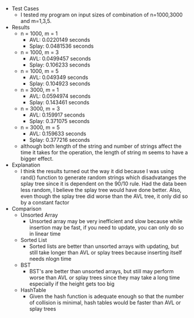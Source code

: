 * Test Cases
	* I tested my program on input sizes of combination of n=1000,3000 and m=1,3,5.
* Results
	* n = 1000, m = 1
		* AVL: 0.0220149 seconds
		* Splay: 0.0481536 seconds
	* n = 1000, m = 3
		* AVL: 0.0499457 seconds
		* Splay: 0.106233 seconds
	* n = 1000, m = 5
		* AVL: 0.049349 seconds
		* Splay: 0.104923 seconds
	* n = 3000, m = 1
		* AVL: 0.0594974 seconds
		* Splay: 0.143461 seconds
	* n = 3000, m = 3
		* AVL: 0.159917 seconds
		* Splay: 0.371075 seconds
	* n = 3000, m = 5
		* AVL: 0.159633 seconds
		* Splay: 0.377216 seconds
	* although both length of the string and number of strings affect the time it takes for the operation, the length of string m seems to have a bigger effect.
* Explanation
	* I think the results turned out the way it did because I was using rand() function to generate random strings which disadvatanges the splay tree since it is dependent on the 90/10 rule. Had the data been less random, I believe the splay tree would have done better. Also, even though the splay tree did worse than the AVL tree, it only did so by a constant factor
* Comparison
	* Unsorted Array
		* Unsorted array may be very inefficient and slow because while insertion may be fast, if you need to update, you can only do so in linear time
	* Sorted List
		* Sorted lists are better than unsorted arrays with updating, but still take longer than AVL or splay trees because inserting itself needs nlogn time
	* BST
		* BST's are better than unsorted arrays, but still may perform worse than AVL or splay trees since they may take a long time especially if the height gets too big
	* HashTable
		* Given the hash function is adequate enough so that the number of collision is minimal, hash tables would be faster than AVL or splay trees